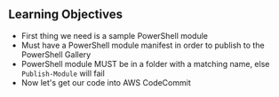 ## Learning Objectives

* First thing we need is a sample PowerShell module
* Must have a PowerShell module manifest in order to publish to the PowerShell Gallery
* PowerShell module MUST be in a folder with a matching name, else `Publish-Module` will fail
* Now let's get our code into AWS CodeCommit